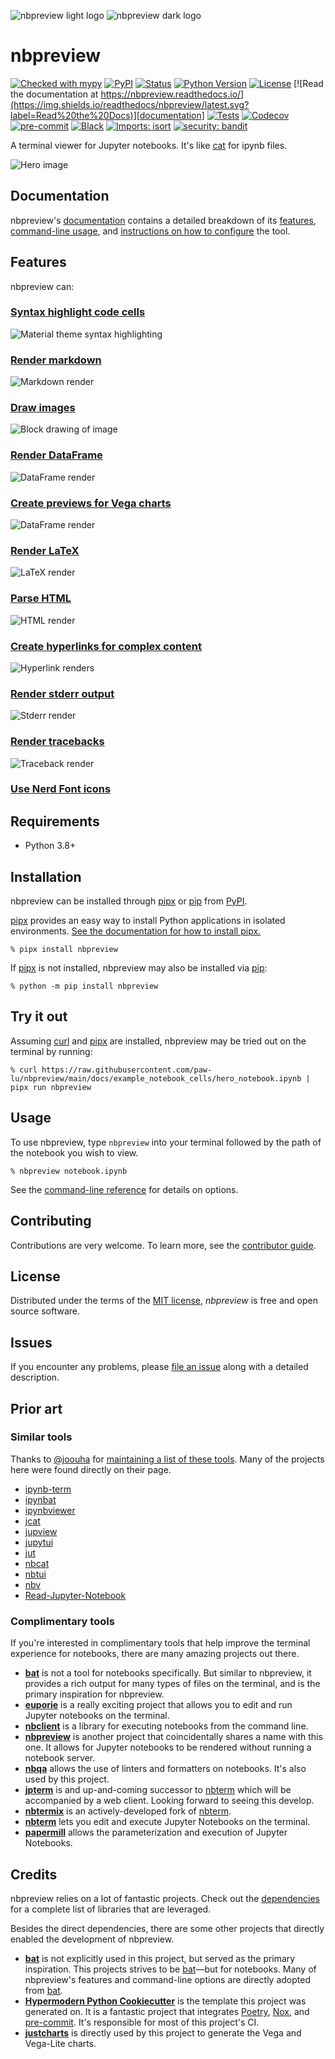<!-- title-start -->

![nbpreview light logo](https://github.com/paw-lu/nbpreview/raw/main/docs/_static/images/logo_light.svg#gh-light-mode-only)
![nbpreview dark logo](https://github.com/paw-lu/nbpreview/raw/main/docs/_static/images/logo_dark.svg#gh-dark-mode-only)

# nbpreview

<!-- title-end -->

[![Checked with mypy](http://www.mypy-lang.org/static/mypy_badge.svg)](http://mypy-lang.org/)
[![PyPI](https://img.shields.io/pypi/v/nbpreview.svg)](https://pypi.org/project/nbpreview/)
[![Status](https://img.shields.io/pypi/status/nbpreview.svg)](https://pypi.org/project/nbpreview/)
[![Python Version](https://img.shields.io/pypi/pyversions/nbpreview)](https://pypi.org/project/nbpreview)
[![License](https://img.shields.io/pypi/l/nbpreview)](https://opensource.org/licenses/MIT)
[![Read the documentation at https://nbpreview.readthedocs.io/](https://img.shields.io/readthedocs/nbpreview/latest.svg?label=Read%20the%20Docs)][documentation]
[![Tests](https://github.com/paw-lu/nbpreview/workflows/Tests/badge.svg)](https://github.com/paw-lu/nbpreview/actions?workflow=Tests)
[![Codecov](https://codecov.io/gh/paw-lu/nbpreview/branch/main/graph/badge.svg)](https://codecov.io/gh/paw-lu/nbpreview)
[![pre-commit](https://img.shields.io/badge/pre--commit-enabled-brightgreen?logo=pre-commit&logoColor=white)](https://github.com/pre-commit/pre-commit)
[![Black](https://img.shields.io/badge/code%20style-black-000000.svg)](https://github.com/psf/black)
[![Imports: isort](https://img.shields.io/badge/%20imports-isort-%231674b1?style=flat&labelColor=ef8336)](https://pycqa.github.io/isort/)
[![security: bandit](https://img.shields.io/badge/security-bandit-yellow.svg)](https://github.com/PyCQA/bandit)

A terminal viewer for Jupyter notebooks.
It's like [cat](https://man7.org/linux/man-pages/man1/cat.1.html) for ipynb files.

[documentation]: https://nbpreview.readthedocs.io/

<!-- github-only -->

![Hero image](https://github.com/paw-lu/nbpreview/raw/main/docs/_static/images/hero_image.png)

## Documentation

nbpreview's [documentation] contains
a detailed breakdown of its [features],
[command-line usage][usage],
and [instructions on how to configure][configure] the tool.

## Features

nbpreview can:

### [Syntax highlight code cells](https://nbpreview.readthedocs.io/en/latest/features.html#syntax-highlighting)

![Material theme syntax highlighting](https://github.com/paw-lu/nbpreview/raw/main/docs/_static/examples/svg/theme_material.svg)

### [Render markdown](https://nbpreview.readthedocs.io/en/latest/features.html#markdown-rendering)

![Markdown render](https://github.com/paw-lu/nbpreview/raw/main/docs/_static/examples/svg/markdown.svg)

### [Draw images](https://nbpreview.readthedocs.io/en/latest/features.html#images)

![Block drawing of image](https://github.com/paw-lu/nbpreview/raw/main/docs/_static/examples/svg/images_block.svg)

### [Render DataFrame](https://nbpreview.readthedocs.io/en/latest/features.html#dataframe-rendering)

![DataFrame render](https://github.com/paw-lu/nbpreview/raw/main/docs/_static/examples/svg/dataframe.svg)

### [Create previews for Vega charts](https://nbpreview.readthedocs.io/en/latest/features.html#vega-and-vegalite-charts)

![DataFrame render](https://github.com/paw-lu/nbpreview/raw/main/docs/_static/examples/svg/vega.svg)

### [Render LaTeX](https://nbpreview.readthedocs.io/en/latest/features.html#latex)

![LaTeX render](https://github.com/paw-lu/nbpreview/raw/main/docs/_static/examples/svg/latex.svg)

### [Parse HTML](https://nbpreview.readthedocs.io/en/latest/features.html#html)

![HTML render](https://github.com/paw-lu/nbpreview/raw/main/docs/_static/examples/svg/html.svg)

### [Create hyperlinks for complex content](https://nbpreview.readthedocs.io/en/latest/features.html#hyperlinks)

![Hyperlink renders](https://github.com/paw-lu/nbpreview/raw/main/docs/_static/examples/svg/links.svg)

### [Render stderr output](https://nbpreview.readthedocs.io/en/latest/features.html#stderr)

![Stderr render](https://github.com/paw-lu/nbpreview/raw/main/docs/_static/examples/svg/stderr.svg)

### [Render tracebacks](https://nbpreview.readthedocs.io/en/latest/features.html#tracebacks)

![Traceback render](https://github.com/paw-lu/nbpreview/raw/main/docs/_static/examples/svg/traceback.svg)

### [Use Nerd Font icons](https://nbpreview.readthedocs.io/en/latest/features.html#nerd-fonts)

## Requirements

- Python 3.8+

## Installation

<!-- installation-start -->

nbpreview can be installed through [pipx] or [pip] from [PyPI](https://pypi.org/).

[pipx] provides an easy way to install Python applications in isolated environments.
[See the documentation for how to install pipx.](https://pypa.github.io/pipx/installation/#install-pipx)

```console
% pipx install nbpreview
```

If [pipx] is not installed,
nbpreview may also be installed via [pip]:

```console
% python -m pip install nbpreview
```

[pipx]: https://pypa.github.io/pipx/
[pip]: https://pip.pypa.io/

<!-- installation-end -->

## Try it out

Assuming [curl] and [pipx] are installed,
nbpreview may be tried out on the terminal by running:

```console
% curl https://raw.githubusercontent.com/paw-lu/nbpreview/main/docs/example_notebook_cells/hero_notebook.ipynb | pipx run nbpreview
```

## Usage

To use nbpreview,
type `nbpreview` into your terminal followed by the path of the notebook you wish to view.

```console
% nbpreview notebook.ipynb
```

See the [command-line reference][usage] for details on options.

## Contributing

Contributions are very welcome.
To learn more, see the [contributor guide][contributing].

## License

Distributed under the terms of the [MIT license][license],
_nbpreview_ is free and open source software.

## Issues

If you encounter any problems,
please [file an issue][issues] along with a detailed description.

## Prior art

### Similar tools

<!-- similar-tools-start -->

Thanks to [@joouha] for [maintaining a list of these tools][euporie_similar_tools].
Many of the projects here were found directly on their page.

- [ipynb-term](https://github.com/PaulEcoffet/ipynbviewer)
- [ipynbat](https://github.com/edgarogh/ipynbat)
- [ipynbviewer](https://github.com/edgarogh/ipynbat)
- [jcat](https://github.com/ktw361/jcat)
- [jupview](https://github.com/Artiomio/jupview)
- [jupytui](https://github.com/mosiman/jupytui)
- [jut](https://github.com/kracekumar/jut)
- [nbcat](https://github.com/jlumpe/nbcat)
- [nbtui](https://github.com/chentau/nbtui)
- [nbv](https://github.com/lepisma/nbv)
- [Read-Jupyter-Notebook](https://github.com/qcw171717/Read-Jupyter-Notebook)

[@joouha]: https://github.com
[euporie_similar_tools]: https://euporie.readthedocs.io/en/latest/pages/related.html#notebook-viewers

<!-- similar-tools-end -->

### Complimentary tools

<!-- complimentary-tools-start -->

If you're interested in complimentary tools
that help improve the terminal experience for notebooks,
there are many amazing projects out there.

- **[bat](https://github.com/sharkdp/bat)**
  is not a tool for notebooks specifically.
  But similar to nbpreview,
  it provides a rich output for many types of files on the terminal,
  and is the primary inspiration for nbpreview.
- **[euporie]**
  is a really exciting project
  that allows you to edit and run Jupyter notebooks on the terminal.
- **[nbclient]**
  is a library for executing notebooks from the command line.
- **[nbpreview]**
  is another project that coincidentally shares a name with this one.
  It allows for Jupyter notebooks to be rendered
  without running a notebook server.
- **[nbqa]**
  allows the use of linters and formatters on notebooks.
  It's also used by this project.
- **[jpterm]**
  is and up-and-coming successor to [nbterm]
  which will be accompanied by a web client.
  Looking forward to seeing this develop.
- **[nbtermix]**
  is an actively-developed fork of [nbterm].
- **[nbterm]**
  lets you edit and execute Jupyter Notebooks on the terminal.
- **[papermill]**
  allows the parameterization and execution of Jupyter Notebooks.

[nbterm]: https://github.com/davidbrochart/nbterm
[euporie]: https://github.com/joouha/euporie
[nbclient]: https://github.com/jupyter/nbclient
[nbpreview]: https://github.com/jsvine/nbpreview
[nbqa]: https://github.com/nbQA-dev/nbQA
[jpterm]: https://github.com/davidbrochart/jpterm
[nbtermix]: https://github.com/mtatton/nbtermix
[papermill]: https://github.com/nteract/papermill

<!-- complimentary-tools-end -->

## Credits

<!-- credits-start -->

nbpreview relies on a lot of fantastic projects.
Check out the [dependencies] for a complete list of libraries that are leveraged.

Besides the direct dependencies,
there are some other projects that directly enabled the development of nbpreview.

- **[bat]**
  is not explicitly used in this project,
  but served as the primary inspiration.
  This projects strives to be [bat]—but
  for notebooks.
  Many of nbpreview's features and command-line options are directly adopted from [bat].
- **[Hypermodern Python Cookiecutter]**
  is the template this project was generated on.
  It is a fantastic project that integrates [Poetry],
  [Nox],
  and [pre-commit].
  It's responsible for most of this project's CI.
- **[justcharts]**
  is directly used by this project
  to generate the Vega and Vega-Lite charts.

[bat]: https://github.com/sharkdp/bat
[hypermodern python cookiecutter]: https://github.com/cjolowicz/cookiecutter-hypermodern-python
[justcharts]: https://github.com/koaning/justcharts
[nox]: https://nox.thea.codes/en/stable/
[poetry]: https://python-poetry.org/
[pre-commit]: https://pre-commit.com/

<!-- credits-end -->

[configure]: https://nbpreview.readthedocs.io/configure.html
[contributing]: https://github.com/paw-lu/nbpreview/blob/main/CONTRIBUTING.md
[curl]: https://curl.se/docs/
[dependencies]: https://github.com/paw-lu/nbpreview/blob/main/pyproject.toml
[exporting_rich_console]: https://rich.readthedocs.io/en/stable/console.html#exporting
[features]: https://nbpreview.readthedocs.io/features.html
[furo]: https://pradyunsg.me/furo/quickstart/
[issues]: https://github.com/paw-lu/nbpreview/issues
[license]: https://opensource.org/licenses/MIT
[myst]: https://myst-parser.readthedocs.io/en/latest/
[usage]: https://nbpreview.readthedocs.io/en/latest/usage.html
